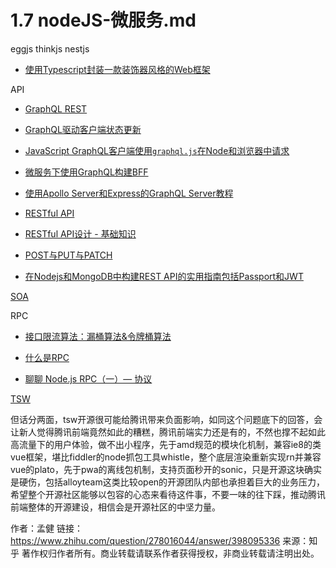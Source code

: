 # 1.7 nodeJS-微服务.md

eggjs thinkjs nestjs

* [使用Typescript封装一款装饰器风格的Web框架](https://cnodejs.org/topic/5a814f172580af301494a616)

API

* [GraphQL REST](https://www.jianshu.com/p/2ad286397f7a?open_source=weibo_search)

* [GraphQL驱动客户端状态更新](https://hackernoon.com/goodbye-redux-26e6a27b3a0b)

* [JavaScript GraphQL客户端使用`graphql.js`在Node和浏览器中请求](https://codewithhugo.com/javascript-graphql-client-requests-in-node-and-the-browser-using-graphql.js/)

* [微服务下使用GraphQL构建BFF](http://baijiahao.baidu.com/s?id=1596158611043646894&wfr=spider&for=pc)

* [使用Apollo Server和Express的GraphQL Server教程](https://www.robinwieruch.de/graphql-apollo-server-tutorial/)

* [RESTful API](https://blog.csdn.net/hjc1984117/article/details/77334616)

* [RESTful API设计 - 基础知识](https://fullstack-developer.academy/restful-api-design-the-basics/)

* [POST与PUT与PATCH](https://fullstack-developer.academy/restful-api-design-post-vs-put-vs-patch/)

* [在Nodejs和MongoDB中构建REST API的实用指南包括Passport和JWT](https://hackernoon.com/the-practical-guide-for-building-rest-api-in-nodejs-and-mongodb-include-passport-and-jwt-476720b70da0)

[SOA](https://www.zhihu.com/question/42061683)

RPC

* [接口限流算法：漏桶算法&令牌桶算法](https://juejin.im/post/5b6e48436fb9a04fe11b10a5)

* [什么是RPC](https://www.zhihu.com/question/25536695)

* [聊聊 Node.js RPC（一）— 协议](https://zhuanlan.zhihu.com/p/38012481?utm_source=wechat_session&utm_medium=social)

[TSW](https://github.com/Tencent/TSW)

但话分两面，tsw开源很可能给腾讯带来负面影响，如同这个问题底下的回答，会让新人觉得腾讯前端竟然如此的糟糕，腾讯前端实力还是有的，不然也撑不起如此高流量下的用户体验，做不出小程序，先于amd规范的模块化机制，兼容ie8的类vue框架，堪比fiddler的node抓包工具whistle，整个底层渲染重新实现rn并兼容vue的plato，先于pwa的离线包机制，支持页面秒开的sonic，只是开源这块确实是硬伤，包括alloyteam这类比较open的开源团队内部也承担着巨大的业务压力，希望整个开源社区能够以包容的心态来看待这件事，不要一味的往下踩，推动腾讯前端整体的开源建设，相信会是开源社区的中坚力量。

作者：孟健
链接：<https://www.zhihu.com/question/278016044/answer/398095336>
来源：知乎
著作权归作者所有。商业转载请联系作者获得授权，非商业转载请注明出处。
